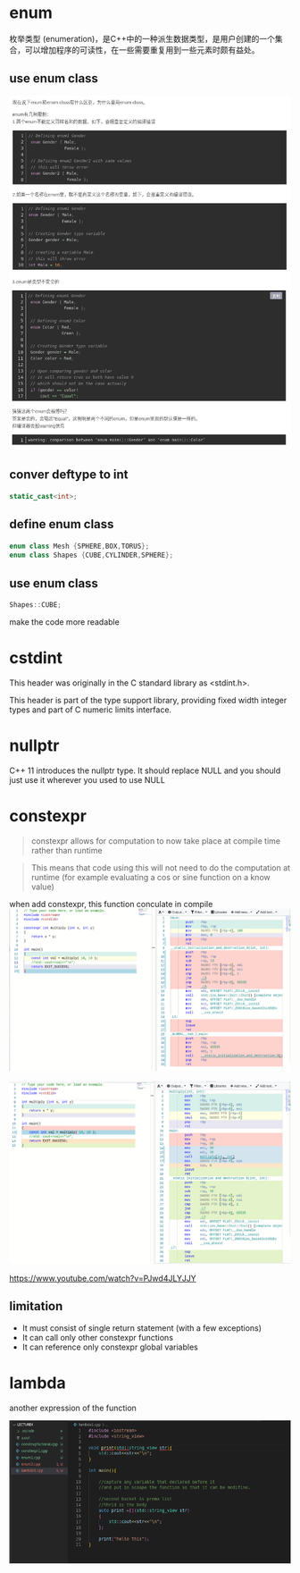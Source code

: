# enum
枚举类型 (enumeration)，是C++中的一种派生数据类型，是用户创建的一个集合，可以增加程序的可读性，在一些需要重复用到一些元素时颇有益处。 

## use enum class

![ ](./assets/Screenshot%20from%202022-10-07%2018-45-13.png)
![ ](./assets/Screenshot%20from%202022-10-07%2018-45-29.png)

## conver deftype to int

```c++
static_cast<int>;
```
## define enum class

```c++
enum class Mesh {SPHERE,BOX,TORUS};
enum class Shapes {CUBE,CYLINDER,SPHERE};
```

## use enum class

```c++
Shapes::CUBE;
```
make the code more readable

# cstdint
This header was originally in the C standard library as <stdint.h>.

This header is part of the type support library, providing fixed width integer types and part of C numeric limits interface.

# nullptr
C++ 11 introduces the nullptr type. It should replace NULL and you should just use it wherever you used to use NULL

# constexpr
> constexpr allows for computation to now take place at compile time rather than runtime

> This means that code using this will not need to do the computation at runtime (for example evaluating a cos or sine function on a know value)

when add constexpr, this function conculate in compile
![ ](./assets/Screenshot%20from%202022-10-07%2020-11-22.png)

![ ](./assets/Screenshot%20from%202022-10-07%2020-11-59.png)

<https://www.youtube.com/watch?v=PJwd4JLYJJY>

## limitation
- It must consist of single return statement (with a few exceptions)
- It can call only other constexpr functions
- It can reference only constexpr global variables

# lambda
another expression of the function

![ ](./assets/Screenshot%20from%202022-10-07%2020-54-20.png)
